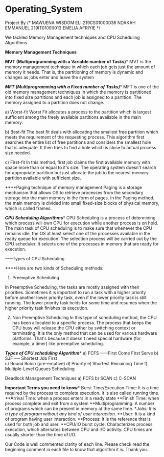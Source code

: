 # Operating_System
Project By
/*
MAWUENA WISDOM ELI 219CS01000036
NDAKAH EMMANUEL 219IT01090013
EMELIA AFRIYIE 
*/

We tackled Memory Management techniques and CPU Scheduling Algorithms


****Memory Management Techniques****	

****MVT (Multiprogramming with a Variable number of Tasks)*****
MVT is the memory management technique in
which each job gets just the amount of memory it needs. That is, 
the partitioning of memory is dynamic and changes as jobs enter and leave the system

***MFT (Multiprogramming with a Fixed number of Tasks)****
MFT is one of the old memory management techniques in which the memory is partitioned into 
fixed size partitions and each job is assigned to a partition. The memory assigned 
to a partition does not change.

a) Worst-fit 
Worst Fit allocates a process to the partition which is largest sufficient
among the freely available partitions available in the main memory.

b) Best-fit 
The best fit deals with allocating the smallest free partition which meets the requirement of the 
requesting process. This algorithm first searches the entire list of free partitions and considers 
the smallest hole that is adequate. It then tries to find a hole which is close to actual 
process size needed.


c) First-fit
In this method, first job claims the first available memory with space more than or equal to it's size.
The operating system doesn't search for appropriate partition but just allocate
the job to the nearest memory partition available with sufficient size.

****Paging technique of memory management
Paging is a storage mechanism that allows OS to retrieve processes from the secondary storage into 
the main memory in the form of pages. In the Paging method, the main memory is divided into 
small fixed-size blocks of physical memory, which is called frames.



***CPU Scheduling Algorithms****
CPU Scheduling is a process of determining which process will own CPU for execution while another
process is on hold. The main task of CPU scheduling is to make sure that whenever the CPU remains 
idle, the OS at least select one of the processes available in the ready queue for execution. 
The selection process will be carried out by the CPU scheduler. It selects one of the processes
 in memory that are ready for execution.

----Types of CPU Scheduling

****Here are two kinds of Scheduling methods:

1. Preemptive Scheduling

In Preemptive Scheduling, the tasks are mostly assigned with their priorities. Sometimes it is important to 
run a task with a higher priority before another lower priority task, even if the lower priority 
task is still running. The lower priority task holds for some time and resumes when the 
higher priority task finishes its execution.


2. Non Preemptive Scheduling
In this type of scheduling method, the CPU has been allocated to a specific process. 
The process that keeps the CPU busy will release the CPU either by switching context or 
terminating. It is the only method that can be used for various hardware platforms. 
That's because it doesn't need special hardware (for example, a timer) like preemptive scheduling.


***Types of CPU scheduling Algorithm****
a) FCFS ----First Come First Serve 
b) SJF --- Shortest Job First	
c) Round Robin (pre-emptive) 
d) Priority 
e) Shortest Remaining Time
f) Multiple-Level Queues Scheduling

Deadlock Management Techniques
a) FCFS 
b) SCAN 
c) C-SCAN 

****Important Terms you need to know*****
Burst Time/Execution Time: It is a time required by the process to complete execution. 
It is also called running time.
**Arrival Time: when a process enters in a ready state
**Finish Time: when process complete and exit from a system
**Multiprogramming: A number of programs which can be present in memory at the same time.
**Jobs: It is a type of program without any kind of user interaction.*
**User: It is a kind of program having user interaction.
**Process: It is the reference that is used for both job and user.
**CPU/IO burst cycle: Characterizes process execution, which alternates between CPU and I/O activity. 
CPU times are usually shorter than the time of I/O.


Our Code is well commented clarity of each line. 
Please check read the beginning comment in each file to know that algorithm it is. 
Thank you. 
